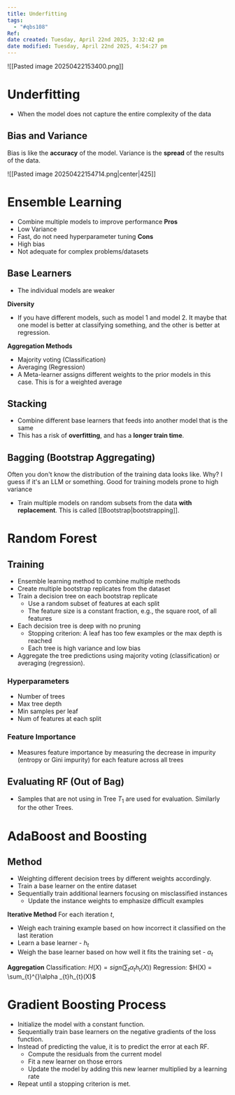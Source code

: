 ```yaml
---
title: Underfitting
tags:
  - "#qbs108"
Ref:
date created: Tuesday, April 22nd 2025, 3:32:42 pm
date modified: Tuesday, April 22nd 2025, 4:54:27 pm
---
```

![[Pasted image 20250422153400.png]]

# Underfitting
- When the model does not capture the entire complexity of the data

## Bias and Variance
Bias is like the **accuracy** of the model. 
Variance is the **spread** of the results of the data. 

![[Pasted image 20250422154714.png|center|425]]

# Ensemble Learning
- Combine multiple models to improve performance 
**Pros**
- Low Variance
- Fast, do not need hyperparameter tuning
**Cons**
- High bias
- Not adequate for complex problems/datasets
## Base Learners
- The individual models are weaker 

**Diversity**
- If you have different models, such as model 1 and model 2. It maybe that one model is better at classifying something, and the other is better at regression. 

**Aggregation Methods**
- Majority voting (Classification)
- Averaging (Regression)
- A Meta-learner assigns different weights to the prior models in this case. This is for a weighted average

## Stacking
- Combine different base learners that feeds into another model that is the same
- This has a risk of **overfitting**, and has a **longer train time**. 

## Bagging (Bootstrap Aggregating)
Often you don't know the distribution of the training data looks like. Why? I guess if it's an LLM or something. Good for training models prone to high variance 
- Train multiple models on random subsets from the data **with replacement**. This is called [[Bootstrap|bootstrapping]]. 

# Random Forest
## Training
- Ensemble learning method to combine multiple methods
- Create multiple bootstrap replicates from the dataset
- Train a decision tree on each bootstrap replicate
	- Use a random subset of features at each split 
	- The feature size is a constant fraction, e.g., the square root, of all features
- Each decision tree is deep with no pruning
	- Stopping criterion: A leaf has too few examples or the max depth is reached
	- Each tree is high variance and low bias 
- Aggregate the tree predictions using majority voting (classification) or averaging (regression). 
### Hyperparameters
- Number of trees
- Max tree depth
- Min samples per leaf
- Num of features at each split 
### Feature Importance
- Measures feature importance by measuring the decrease in impurity (entropy or Gini impurity) for each feature across all trees
## Evaluating RF (Out of Bag)
- Samples that are not using in Tree $T_{1}$ are used for evaluation. Similarly for the other Trees. 

# AdaBoost and Boosting
## Method
- Weighting different decision trees by different weights accordingly. 
- Train a base learner on the entire dataset
- Sequentially train additional learners focusing on misclassified instances
	- Update the instance weights to emphasize difficult examples

**Iterative Method**
For each iteration $t$, 
- Weigh each training example based on how incorrect it classified on the last iteration
- Learn a base learner - $h_t$
- Weigh the base learner based on how well it fits the training set - $\alpha _{t}$

**Aggregation**
Classification: $H(X) = sign\left( \sum _{t}\alpha _{t}h_{t}(X) \right)$
Regression: $H(X) = \sum_{t}^{}\alpha _{t}h_{t}(X)$

# Gradient Boosting Process
- Initialize the model with a constant function. 
- Sequentially train base learners on the negative gradients of the loss function. 
- Instead of predicting the value, it is to predict the error at each RF. 
	- Compute the residuals from the current model 
	- Fit a new learner on those errors
	- Update the model by adding this new learner multiplied by a learning rate 
- Repeat until a stopping criterion is met. 




